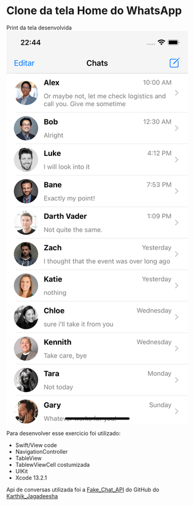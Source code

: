 # Clone da tela Home do WhatsApp

Print da tela desenvolvida
![tela_home](./.github/homeWhats.png)

Para desenvolver esse exercicio foi utilizado:
* Swift/View code
* NavigationController
* TableView
* TablewViewCell costumizada
* UIKit
* Xcode 13.2.1

Api de conversas utilizada foi a [Fake_Chat_API](https://github.com/karthikJagadeesh/fake-chat-api/blob/master/db.json) do GitHub do [Karthik_Jagadeesha](https://github.com/karthikJagadeesh)